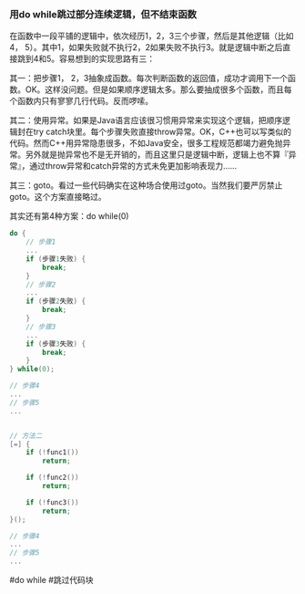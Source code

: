 ### 用do while跳过部分连续逻辑，但不结束函数
在函数中一段平铺的逻辑中，依次经历1，2，3三个步骤，然后是其他逻辑（比如 4， 5）。其中1，如果失败就不执行2，2如果失败不执行3。就是逻辑中断之后直接跳到4和5。容易想到的实现思路有三：

其一：把步骤1， 2，3抽象成函数。每次判断函数的返回值，成功才调用下一个函数。OK。这样没问题。但是如果顺序逻辑太多。那么要抽成很多个函数，而且每个函数内只有寥寥几行代码。反而啰嗦。

其二：使用异常。如果是Java语言应该很习惯用异常来实现这个逻辑，把顺序逻辑封在try catch块里。每个步骤失败直接throw异常。OK，C++也可以写类似的代码。然而C++用异常隐患很多，不如Java安全，很多工程规范都竭力避免抛异常。另外就是抛异常也不是无开销的，而且这里只是逻辑中断，逻辑上也不算『异常』，通过throw异常和catch异常的方式未免更加影响表现力……

其三：goto。看过一些代码确实在这种场合使用过goto。当然我们要严厉禁止goto。这个方案直接略过。

其实还有第4种方案：do while(0)

```cpp
do {
    // 步骤1
    ...
    if (步骤1失败) {
        break;
    }
    // 步骤2
    ...
    if (步骤2失败) {
        break;
    }
    // 步骤3
    ...
    if (步骤3失败) {
        break;
    }
} while(0);

// 步骤4
...
// 步骤5
...


// 方法二
[=] {
    if (!func1()) 
        return; 

    if (!func2()) 
        return; 

    if (!func3()) 
        return; 
}();

// 步骤4
...
// 步骤5
...
```







#do while
#跳过代码块